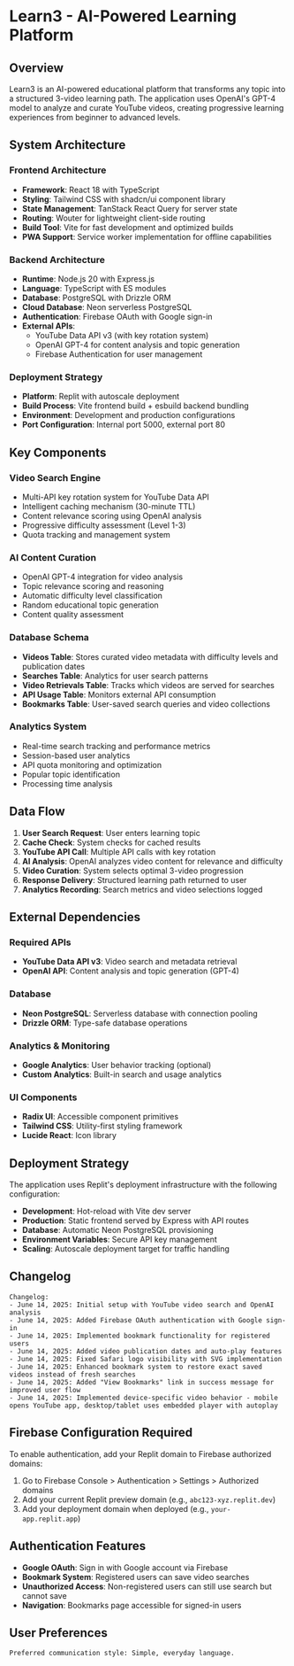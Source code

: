 # Learn3 - AI-Powered Learning Platform

## Overview

Learn3 is an AI-powered educational platform that transforms any topic into a structured 3-video learning path. The application uses OpenAI's GPT-4 model to analyze and curate YouTube videos, creating progressive learning experiences from beginner to advanced levels.

## System Architecture

### Frontend Architecture
- **Framework**: React 18 with TypeScript
- **Styling**: Tailwind CSS with shadcn/ui component library
- **State Management**: TanStack React Query for server state
- **Routing**: Wouter for lightweight client-side routing
- **Build Tool**: Vite for fast development and optimized builds
- **PWA Support**: Service worker implementation for offline capabilities

### Backend Architecture
- **Runtime**: Node.js 20 with Express.js
- **Language**: TypeScript with ES modules
- **Database**: PostgreSQL with Drizzle ORM
- **Cloud Database**: Neon serverless PostgreSQL
- **Authentication**: Firebase OAuth with Google sign-in
- **External APIs**: 
  - YouTube Data API v3 (with key rotation system)
  - OpenAI GPT-4 for content analysis and topic generation
  - Firebase Authentication for user management

### Deployment Strategy
- **Platform**: Replit with autoscale deployment
- **Build Process**: Vite frontend build + esbuild backend bundling
- **Environment**: Development and production configurations
- **Port Configuration**: Internal port 5000, external port 80

## Key Components

### Video Search Engine
- Multi-API key rotation system for YouTube Data API
- Intelligent caching mechanism (30-minute TTL)
- Content relevance scoring using OpenAI analysis
- Progressive difficulty assessment (Level 1-3)
- Quota tracking and management system

### AI Content Curation
- OpenAI GPT-4 integration for video analysis
- Topic relevance scoring and reasoning
- Automatic difficulty level classification
- Random educational topic generation
- Content quality assessment

### Database Schema
- **Videos Table**: Stores curated video metadata with difficulty levels and publication dates
- **Searches Table**: Analytics for user search patterns
- **Video Retrievals Table**: Tracks which videos are served for searches
- **API Usage Table**: Monitors external API consumption
- **Bookmarks Table**: User-saved search queries and video collections

### Analytics System
- Real-time search tracking and performance metrics
- Session-based user analytics
- API quota monitoring and optimization
- Popular topic identification
- Processing time analysis

## Data Flow

1. **User Search Request**: User enters learning topic
2. **Cache Check**: System checks for cached results
3. **YouTube API Call**: Multiple API calls with key rotation
4. **AI Analysis**: OpenAI analyzes video content for relevance and difficulty
5. **Video Curation**: System selects optimal 3-video progression
6. **Response Delivery**: Structured learning path returned to user
7. **Analytics Recording**: Search metrics and video selections logged

## External Dependencies

### Required APIs
- **YouTube Data API v3**: Video search and metadata retrieval
- **OpenAI API**: Content analysis and topic generation (GPT-4)

### Database
- **Neon PostgreSQL**: Serverless database with connection pooling
- **Drizzle ORM**: Type-safe database operations

### Analytics & Monitoring
- **Google Analytics**: User behavior tracking (optional)
- **Custom Analytics**: Built-in search and usage analytics

### UI Components
- **Radix UI**: Accessible component primitives
- **Tailwind CSS**: Utility-first styling framework
- **Lucide React**: Icon library

## Deployment Strategy

The application uses Replit's deployment infrastructure with the following configuration:

- **Development**: Hot-reload with Vite dev server
- **Production**: Static frontend served by Express with API routes
- **Database**: Automatic Neon PostgreSQL provisioning
- **Environment Variables**: Secure API key management
- **Scaling**: Autoscale deployment target for traffic handling

## Changelog

```
Changelog:
- June 14, 2025: Initial setup with YouTube video search and OpenAI analysis
- June 14, 2025: Added Firebase OAuth authentication with Google sign-in
- June 14, 2025: Implemented bookmark functionality for registered users
- June 14, 2025: Added video publication dates and auto-play features
- June 14, 2025: Fixed Safari logo visibility with SVG implementation
- June 14, 2025: Enhanced bookmark system to restore exact saved videos instead of fresh searches
- June 14, 2025: Added "View Bookmarks" link in success message for improved user flow
- June 14, 2025: Implemented device-specific video behavior - mobile opens YouTube app, desktop/tablet uses embedded player with autoplay
```

## Firebase Configuration Required

To enable authentication, add your Replit domain to Firebase authorized domains:

1. Go to Firebase Console > Authentication > Settings > Authorized domains
2. Add your current Replit preview domain (e.g., `abc123-xyz.replit.dev`)
3. Add your deployment domain when deployed (e.g., `your-app.replit.app`)

## Authentication Features

- **Google OAuth**: Sign in with Google account via Firebase
- **Bookmark System**: Registered users can save video searches
- **Unauthorized Access**: Non-registered users can still use search but cannot save
- **Navigation**: Bookmarks page accessible for signed-in users

## User Preferences

```
Preferred communication style: Simple, everyday language.
```